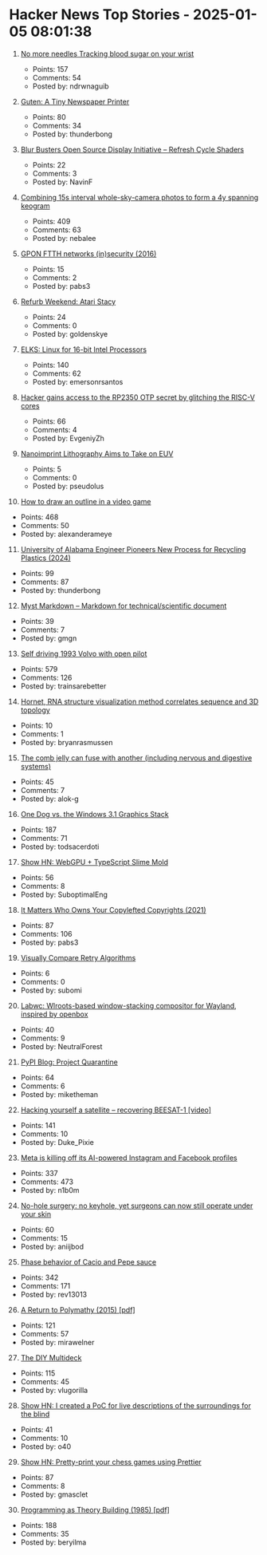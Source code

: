 # Hacker News Top Stories - 2025-01-05 08:01:38

1. [No more needles Tracking blood sugar on your wrist](https://uwaterloo.ca/news/media/no-more-needles-tracking-blood-sugar-your-wrist)
   - Points: 157
   - Comments: 54
   - Posted by: ndrwnaguib

2. [Guten: A Tiny Newspaper Printer](https://amanvir.com/guten)
   - Points: 80
   - Comments: 34
   - Posted by: thunderbong

3. [Blur Busters Open Source Display Initiative – Refresh Cycle Shaders](https://blurbusters.com/blur-busters-open-source-display-initative-refresh-cycle-shaders/)
   - Points: 22
   - Comments: 3
   - Posted by: NavinF

4. [Combining 15s interval whole-sky-camera photos to form a 4y spanning keogram](https://astrodon.social/@cgbassa/113770318993975063)
   - Points: 409
   - Comments: 63
   - Posted by: nebalee

5. [GPON FTTH networks (in)security (2016)](https://pierrekim.github.io/blog/2016-11-01-gpon-ftth-networks-insecurity.html#introduction)
   - Points: 15
   - Comments: 2
   - Posted by: pabs3

6. [Refurb Weekend: Atari Stacy](http://oldvcr.blogspot.com/2025/01/refurb-weekend-atari-stacy.html)
   - Points: 24
   - Comments: 0
   - Posted by: goldenskye

7. [ELKS: Linux for 16-bit Intel Processors](https://github.com/ghaerr/elks)
   - Points: 140
   - Comments: 62
   - Posted by: emersonrsantos

8. [Hacker gains access to the RP2350 OTP secret by glitching the RISC-V cores](https://www.tomshardware.com/raspberry-pi/it-looks-like-the-raspberry-pi-rp2350-hacking-challenge-has-been-beaten-hacker-gains-access-to-the-otp-secret-by-glitching-the-risc-v-cores-to-enable-debugging)
   - Points: 66
   - Comments: 4
   - Posted by: EvgeniyZh

9. [Nanoimprint Lithography Aims to Take on EUV](https://spectrum.ieee.org/nanoimprint-lithography)
   - Points: 5
   - Comments: 0
   - Posted by: pseudolus

10. [How to draw an outline in a video game](https://ameye.dev/notes/rendering-outlines/)
   - Points: 468
   - Comments: 50
   - Posted by: alexanderameye

11. [University of Alabama Engineer Pioneers New Process for Recycling Plastics (2024)](https://news.ua.edu/2024/10/ua-chemical-engineer-plastic-recycling/)
   - Points: 99
   - Comments: 87
   - Posted by: thunderbong

12. [Myst Markdown – Markdown for technical/scientific document](https://mystmd.org/guide)
   - Points: 39
   - Comments: 7
   - Posted by: gmgn

13. [Self driving 1993 Volvo with open pilot](https://practicapp.com/carbagepilot-part1/)
   - Points: 579
   - Comments: 126
   - Posted by: trainsarebetter

14. [Hornet, RNA structure visualization method correlates sequence and 3D topology](https://phys.org/news/2024-12-hornet-rna-visualization-method-sequence.html)
   - Points: 10
   - Comments: 1
   - Posted by: bryanrasmussen

15. [The comb jelly can fuse with another (including nervous and digestive systems)](https://www.cnn.com/2024/12/30/science/comb-jellies-fuse-single-organism/index.html)
   - Points: 45
   - Comments: 7
   - Posted by: alok-g

16. [One Dog vs. the Windows 3.1 Graphics Stack](https://wuffs.org/blog/windows-3x-graphics)
   - Points: 187
   - Comments: 71
   - Posted by: todsacerdoti

17. [Show HN: WebGPU + TypeScript Slime Mold](https://github.com/SuboptimalEng/slime-sim-webgpu)
   - Points: 56
   - Comments: 8
   - Posted by: SuboptimalEng

18. [It Matters Who Owns Your Copylefted Copyrights (2021)](https://sfconservancy.org/blog/2021/jun/30/who-should-own-foss-copyrights/)
   - Points: 87
   - Comments: 106
   - Posted by: pabs3

19. [Visually Compare Retry Algorithms](https://www.compareretries.com/)
   - Points: 6
   - Comments: 0
   - Posted by: subomi

20. [Labwc: Wlroots-based window-stacking compositor for Wayland, inspired by openbox](https://labwc.github.io/)
   - Points: 40
   - Comments: 9
   - Posted by: NeutralForest

21. [PyPI Blog: Project Quarantine](https://blog.pypi.org/posts/2024-12-30-quarantine/)
   - Points: 64
   - Comments: 6
   - Posted by: miketheman

22. [Hacking yourself a satellite – recovering BEESAT-1 [video]](https://media.ccc.de/v/38c3-hacking-yourself-a-satellite-recovering-beesat-1)
   - Points: 141
   - Comments: 10
   - Posted by: Duke_Pixie

23. [Meta is killing off its AI-powered Instagram and Facebook profiles](https://www.theguardian.com/technology/2025/jan/03/meta-ai-powered-instagram-facebook-profiles)
   - Points: 337
   - Comments: 473
   - Posted by: n1b0m

24. [No-hole surgery: no keyhole, yet surgeons can now still operate under your skin](https://www.nibib.nih.gov/news-events/newsroom/getting-under-your-skin-3d-printing-technique-builds-structures-through-tissues)
   - Points: 60
   - Comments: 15
   - Posted by: aniijbod

25. [Phase behavior of Cacio and Pepe sauce](https://arxiv.org/abs/2501.00536)
   - Points: 342
   - Comments: 171
   - Posted by: rev13013

26. [A Return to Polymathy (2015) [pdf]](https://paulrcohen.github.io/papers/Polymathy.pdf)
   - Points: 121
   - Comments: 57
   - Posted by: mirawelner

27. [The DIY Multideck](https://diymultideck.mauri.app/manual/)
   - Points: 115
   - Comments: 45
   - Posted by: vlugorilla

28. [Show HN: I created a PoC for live descriptions of the surroundings for the blind](https://github.com/o40/seesay)
   - Points: 41
   - Comments: 10
   - Posted by: o40

29. [Show HN: Pretty-print your chess games using Prettier](https://github.com/gmasclet/prettier-plugin-pgn)
   - Points: 87
   - Comments: 8
   - Posted by: gmasclet

30. [Programming as Theory Building (1985) [pdf]](https://pages.cs.wisc.edu/~remzi/Naur.pdf)
   - Points: 188
   - Comments: 35
   - Posted by: beryilma

